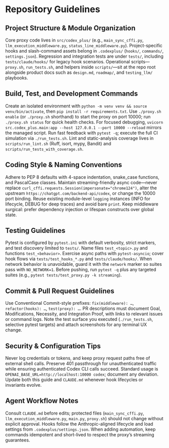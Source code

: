 # Repository Guidelines

## Project Structure & Module Organization
Core proxy code lives in `src/codex_plus/` (e.g., `main_sync_cffi.py`, `llm_execution_middleware.py`, `status_line_middleware.py`). Project-specific hooks and slash-command assets belong in `.codexplus/` (`hooks/`, `commands/`, `settings.json`). Regression and integration tests are under `tests/`, including `tests/claude/hooks/` for legacy hook scenarios. Operational scripts—`proxy.sh`, `run_tests.sh`, and helpers inside `scripts/`—sit at the repo root alongside product docs such as `design.md`, `roadmap/`, and `testing_llm/` playbooks.

## Build, Test, and Development Commands
Create an isolated environment with `python -m venv venv && source venv/bin/activate`, then `pip install -r requirements.txt`. Use `./proxy.sh enable` (or `./proxy.sh` shorthand) to start the proxy on port 10000; run `./proxy.sh status` for quick health checks. For focused debugging, `uvicorn src.codex_plus.main:app --host 127.0.0.1 --port 10000 --reload` mirrors the managed script. Run fast feedback with `pytest -q`; execute the full CI simulation via `./run_tests.sh`. Lint and static-analysis coverage lives in `scripts/run_lint.sh` (Ruff, isort, mypy, Bandit) and `scripts/run_tests_with_coverage.sh`.

## Coding Style & Naming Conventions
Adhere to PEP 8 defaults with 4-space indentation, snake_case functions, and PascalCase classes. Maintain streaming-friendly async code—never replace `curl_cffi.requests.Session(impersonate="chrome124")`, alter the upstream `https://chatgpt.com/backend-api/codex`, or change the 10000 port binding. Reuse existing module-level `logging` instances (INFO for lifecycle, DEBUG for deep traces) and avoid bare `print`. Keep middleware surgical: prefer dependency injection or lifespan constructs over global state.

## Testing Guidelines
Pytest is configured by `pytest.ini` with default verbosity, strict markers, and test discovery limited to `tests/`. Name files `test_<topic>.py` and functions `test_<behavior>`. Exercise async paths with `pytest-asyncio`; cover hook flows via `tests/test_hooks_*.py` and `tests/claude/hooks/`. When network behavior is unavoidable, guard it with the `network` marker so suites pass with `NO_NETWORK=1`. Before pushing, run `pytest -q` plus any targeted suites (e.g., `pytest tests/test_proxy.py -k streaming`).

## Commit & Pull Request Guidelines
Use Conventional Commit-style prefixes: `fix(middleware): …`, `refactor(hooks): …`, `test(proxy): …`. PR descriptions must document Goal, Modifications, Necessity, and Integration Proof, with links to relevant issues or command logs. Note the test surface you executed (`./run_tests.sh`, selective pytest targets) and attach screenshots for any terminal UX change.

## Security & Configuration Tips
Never log credentials or tokens, and keep proxy request paths free of external shell calls. Preserve 401 passthrough for unauthenticated traffic while ensuring authenticated Codex CLI calls succeed. Standard usage is `OPENAI_BASE_URL=http://localhost:10000 codex`; document any deviation. Update both this guide and `CLAUDE.md` whenever hook lifecycles or invariants evolve.

## Agent Workflow Notes
Consult `CLAUDE.md` before edits; protected files (`main_sync_cffi.py`, `llm_execution_middleware.py`, `main.py`, `proxy.sh`) should not change without explicit approval. Hooks follow the Anthropic-aligned lifecycle and load settings from `.codexplus/settings.json`. When adding automation, keep commands idempotent and short-lived to respect the proxy’s streaming guarantees.
